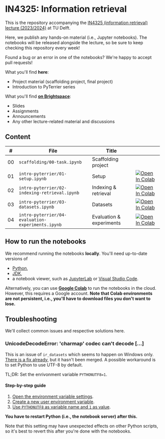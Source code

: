 # IN4325: Information retrieval

This is the repository accompanying the [IN4325 (information retrieval) lecture (2023/2024)](https://studiegids.tudelft.nl/a101_displayCourse.do?course_id=64130) at TU Delft.

Here, we publish any hands-on material (i.e., Jupyter notebooks). The notebooks will be released alongside the lecture, so be sure to keep checking this repository every week!

Found a bug or an error in one of the notebooks? We're happy to accept pull requests!

What you'll find **here**:

- Project material (scaffolding project, final project)
- Introduction to PyTerrier series

What you'll find **[on Brightspace](https://brightspace.tudelft.nl/d2l/home/596319)**:

- Slides
- Assignments
- Announcements
- Any other lecture-related material and discussions

## Content

| #   | File                                              | Title                    |                                                                                                                                                                                                                         |
| --- | ------------------------------------------------- | ------------------------ | ----------------------------------------------------------------------------------------------------------------------------------------------------------------------------------------------------------------------- |
| 00  | `scaffolding/00-task.ipynb`                       | Scaffolding project      |                                                                                                                                                                                                                         |
| 01  | `intro-pyterrier/01-setup.ipynb`                  | Setup                    | [![Open In Colab](https://colab.research.google.com/assets/colab-badge.svg)](https://colab.research.google.com/github/wis-delft/in4325-information-retrieval/blob/main/intro-pyterrier/01-setup.ipynb)                  |
| 02  | `intro-pyterrier/02-indexing-retrieval.ipynb`     | Indexing & retrieval     | [![Open In Colab](https://colab.research.google.com/assets/colab-badge.svg)](https://colab.research.google.com/github/wis-delft/in4325-information-retrieval/blob/main/intro-pyterrier/02-indexing-retrieval.ipynb)     |
| 03  | `intro-pyterrier/03-datasets.ipynb`               | Datasets                 | [![Open In Colab](https://colab.research.google.com/assets/colab-badge.svg)](https://colab.research.google.com/github/wis-delft/in4325-information-retrieval/blob/main/intro-pyterrier/03-datasets.ipynb)               |
| 04  | `intro-pyterrier/04-evaluation-experiments.ipynb` | Evaluation & experiments | [![Open In Colab](https://colab.research.google.com/assets/colab-badge.svg)](https://colab.research.google.com/github/wis-delft/in4325-information-retrieval/blob/main/intro-pyterrier/04-evaluation-experiments.ipynb) |

## How to run the notebooks

We recommend running the notebooks **locally**. You'll need up-to-date versions of

- [Python](https://www.python.org/downloads/),
- [JDK](https://www.oracle.com/java/technologies/downloads/),
- a notebook viewer, such as [JupyterLab](https://jupyter.org/) or [Visual Studio Code](https://code.visualstudio.com/).

Alternatively, you can use **[Google Colab](https://colab.research.google.com/)** to run the notebooks in the cloud. However, this requires a Google account. **Note that Colab environments are not persistent, i.e., you'll have to download files you don't want to lose.**

## Troubleshooting

We'll collect common issues and respective solutions here.

### UnicodeDecodeError: 'charmap' codec can't decode [...]

This is an issue of `ir_datasets` which seems to happen on Windows only. [There is a fix already](https://github.com/allenai/ir_datasets/issues/208), but it hasn't been merged. A possible workaround is to set Python to use UTF-8 by default.

TL;DR: Set the enrivonment variable `PYTHONUTF8=1`.

#### Step-by-step guide

1. [Open the environment variable settings](img/pythonutf8_1.png).
2. [Create a new user environment variable](img/pythonutf8_2.png).
3. [Use `PYTHONUTF8` as variable name and `1` as value](img/pythonutf8_3.png).

**You have to restart Python (i.e., the notebook server) after this.**

Note that this setting may have unexpected effects on other Python scripts, so it's best to revert this after you're done with the notebooks.
